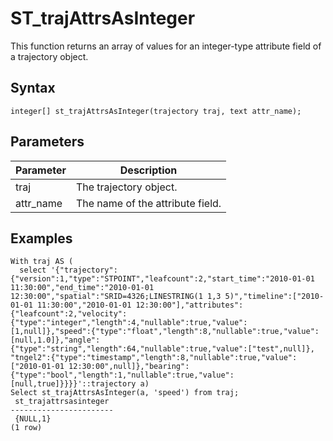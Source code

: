 # ST\_trajAttrsAsInteger

This function returns an array of values for an integer-type attribute field of a trajectory object.

## Syntax

```
integer[] st_trajAttrsAsInteger(trajectory traj, text attr_name);
```

## Parameters

|Parameter|Description|
|---------|-----------|
|traj|The trajectory object.|
|a​ttr\_name|The name of the attribute field.|

## Examples

```
With traj AS (
  select '{"trajectory":{"version":1,"type":"STPOINT","leafcount":2,"start_time":"2010-01-01 11:30:00","end_time":"2010-01-01 12:30:00","spatial":"SRID=4326;LINESTRING(1 1,3 5)","timeline":["2010-01-01 11:30:00","2010-01-01 12:30:00"],"attributes":{"leafcount":2,"velocity":{"type":"integer","length":4,"nullable":true,"value":[1,null]},"speed":{"type":"float","length":8,"nullable":true,"value":[null,1.0]},"angle":{"type":"string","length":64,"nullable":true,"value":["test",null]}, "tngel2":{"type":"timestamp","length":8,"nullable":true,"value":["2010-01-01 12:30:00",null]},"bearing":{"type":"bool","length":1,"nullable":true,"value":[null,true]}}}}'::trajectory a)
Select st_trajAttrsAsInteger(a, 'speed') from traj;
 st_trajattrsasinteger 
-----------------------
 {NULL,1}
(1 row)
```

